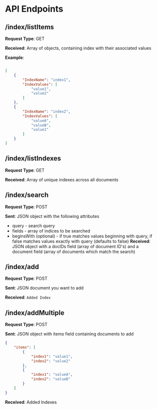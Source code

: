 # API Endpoints

## /index/listItems

**Request Type**: GET

**Received**:  Array of objects, containing index with their associated values

**Example**:

```JSON

[
    {
        "IndexName": "index1",
        "IndexValues": [
            "value1",
            "value2"
        ]
    },
    {
        "IndexName": "index2",
        "IndexValues": [
            "valueA",
            "valueB",
            "value1"
        ]
    }
]
```

## /index/listIndexes

**Request Type**: GET

**Received**:  Array of unique indexes across all documents

## /index/search
**Request Type**: POST

**Sent**: JSON object with the following attributes

* query - search query
* fields - array of indices to be searched
* beginsWith (optional) - if true matches values beginning with query, if false matches values exactly with query (defaults to false)
**Received**: JSON object with a docIDs field (array of document ID's) and a document field (array of documents which match the search)

## /index/add

**Request Type**: POST

**Sent**: JSON document you want to add

**Received**: `Added Index`

## /index/addMultiple
**Request Type**: POST

**Sent**: JSON object with items field containing documents to add
```JSON
{
    "items": [
        {
            "index1": "value1",
            "index2": "value2"
        },
        {
            "index1": "valueA",
            "index2": "valueB"
        }
    ]
}
```
**Received**: Added Indexes
